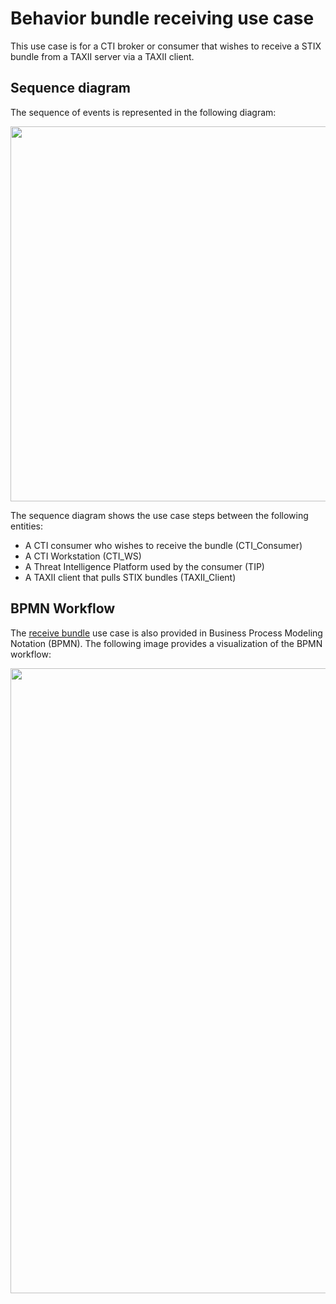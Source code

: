 # Behavior bundle receiving use case

This use case is for a CTI broker or consumer that wishes to receive a STIX bundle from a TAXII server via a TAXII client.

## Sequence diagram
The sequence of events is represented in the following diagram:

<img src="/images/Receive_Bundle_sequence.png" width=600>

The sequence diagram shows the use case steps between the following entities:
- A CTI consumer who wishes to receive the bundle (CTI_Consumer)
- A CTI Workstation (CTI_WS)
- A Threat Intelligence Platform used by the consumer (TIP)
- A TAXII client that pulls STIX bundles (TAXII_Client)

## BPMN Workflow

The [receive bundle](ReceiveBundle.bpmn) use case  is also provided in Business Process Modeling Notation (BPMN). The following image provides a visualization of the BPMN workflow:

<img src="/images/ReceiveBundle.png" width=1000> 

